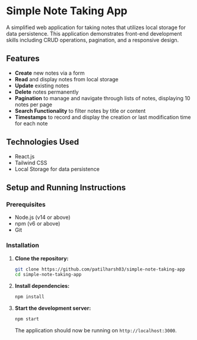 # Simple Note Taking App

A simplified web application for taking notes that utilizes local storage for data persistence. This application demonstrates front-end development skills including CRUD operations, pagination, and a responsive design.

## Features

- **Create** new notes via a form
- **Read** and display notes from local storage
- **Update** existing notes
- **Delete** notes permanently
- **Pagination** to manage and navigate through lists of notes, displaying 10 notes per page
- **Search Functionality** to filter notes by title or content
- **Timestamps** to record and display the creation or last modification time for each note

## Technologies Used

- React.js
- Tailwind CSS
- Local Storage for data persistence

## Setup and Running Instructions

### Prerequisites

- Node.js (v14 or above)
- npm (v6 or above)
- Git

### Installation

1. **Clone the repository:**
    ```bash
    git clone https://github.com/patilharsh03/simple-note-taking-app
    cd simple-note-taking-app
    ```

2. **Install dependencies:**
    ```bash
    npm install
    ```

3. **Start the development server:**
    ```bash
    npm start
    ```

   The application should now be running on `http://localhost:3000`.
